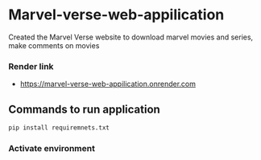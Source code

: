 # Marvel-verse-web-appilication
Created the Marvel Verse website to download marvel movies and series, make comments on movies 

### Render link
- https://marvel-verse-web-appilication.onrender.com

## Commands to run application

   ```bash
  pip install requiremnets.txt
  ```

### Activate environment
